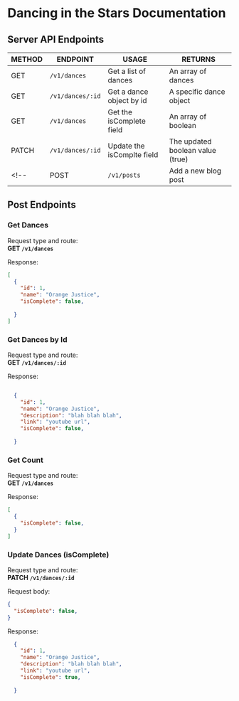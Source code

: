# Dancing in the Stars Documentation

## Server API Endpoints

  | METHOD | ENDPOINT                     | USAGE                                      | RETURNS                     |
  | ------ | ---------------------------- | ------------------------------------------ | --------------------------- |
  | GET    | `/v1/dances`                 | Get a list of dances                       | An array of dances          |
  | GET    | `/v1/dances/:id`             | Get a dance object by id                   | A specific dance object     |
  | GET    | `/v1/dances`                 | Get the isComplete field                   | An array of boolean         |
  | PATCH  | `/v1/dances/:id`             | Update the isComplte field                 | The updated boolean value (true)  |
    <!-- | POST   | `/v1/posts`                  | Add a new blog post                        | The newly created blog post | -->
       

## Post Endpoints

### Get Dances

  Request type and route:<br />
  **GET `/v1/dances`**

  Response:

  ```json
  [
    {
      "id": 1,
      "name": "Orange Justice",
      "isComplete": false,
      
    }
  ]
  ```

  ### Get Dances by Id

  Request type and route:<br />
  **GET `/v1/dances/:id`**

  Response:

  ```json
  
    {
      "id": 1,
      "name": "Orange Justice",
      "description": "blah blah blah",
      "link": "youtube url",
      "isComplete": false,
      
    }
  
  ```
### Get Count

  Request type and route:<br />
  **GET `/v1/dances`**

  Response:

  ```json
  [
    {
      "isComplete": false,
    }
  ]
  ```


### Update Dances (isComplete)

  Request type and route:<br />
  **PATCH `/v1/dances/:id`**

  Request body:

  ```json
  {
    "isComplete": false,
  }
  ```

  Response:

  ```json
    {
      "id": 1,
      "name": "Orange Justice",
      "description": "blah blah blah",
      "link": "youtube url",
      "isComplete": true,
      
    }
  ```

